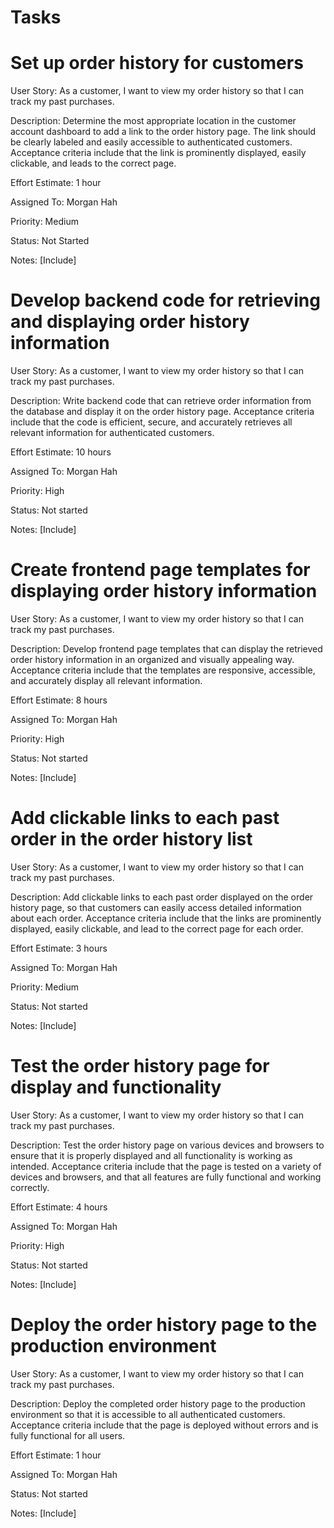 # Tasks 
# Set up order history for customers

User Story: As a customer, I want to view my order history so that I can track my past purchases.

Description: Determine the most appropriate location in the customer account dashboard to add a link to the order history page. The link should be clearly labeled and easily accessible to authenticated customers. Acceptance criteria include that the link is prominently displayed, easily clickable, and leads to the correct page.

Effort Estimate: 1 hour

Assigned To: Morgan Hah

Priority: Medium

Status: Not Started

Notes: [Include]

# Develop backend code for retrieving and displaying order history information

User Story: As a customer, I want to view my order history so that I can track my past purchases.

Description: Write backend code that can retrieve order information from the database and display it on the order history page. Acceptance criteria include that the code is efficient, secure, and accurately retrieves all relevant information for authenticated customers.

Effort Estimate: 10 hours

Assigned To: Morgan Hah

Priority: High

Status: Not started

Notes: [Include]

# Create frontend page templates for displaying order history information

User Story: As a customer, I want to view my order history so that I can track my past purchases.

Description: Develop frontend page templates that can display the retrieved order history information in an organized and visually appealing way. Acceptance criteria include that the templates are responsive, accessible, and accurately display all relevant information.

Effort Estimate: 8 hours

Assigned To: Morgan Hah

Priority: High

Status: Not started

Notes: [Include]

# Add clickable links to each past order in the order history list

User Story: As a customer, I want to view my order history so that I can track my past purchases.

Description: Add clickable links to each past order displayed on the order history page, so that customers can easily access detailed information about each order. Acceptance criteria include that the links are prominently displayed, easily clickable, and lead to the correct page for each order.

Effort Estimate: 3 hours

Assigned To: Morgan Hah

Priority: Medium

Status: Not started

Notes: [Include]

# Test the order history page for display and functionality

User Story: As a customer, I want to view my order history so that I can track my past purchases.

Description: Test the order history page on various devices and browsers to ensure that it is properly displayed and all functionality is working as intended. Acceptance criteria include that the page is tested on a variety of devices and browsers, and that all features are fully functional and working correctly.

Effort Estimate: 4 hours

Assigned To: Morgan Hah

Priority: High

Status: Not started

Notes: [Include]

# Deploy the order history page to the production environment

User Story: As a customer, I want to view my order history so that I can track my past purchases.

Description: Deploy the completed order history page to the production environment so that it is accessible to all authenticated customers. Acceptance criteria include that the page is deployed without errors and is fully functional for all users.

Effort Estimate: 1 hour

Assigned To: Morgan Hah

Status: Not started

Notes: [Include]





